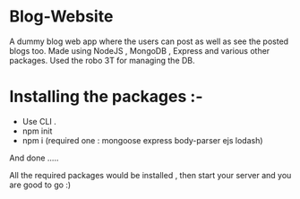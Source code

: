 # Blog-Website
A dummy blog web app where the users can post as well as see the posted blogs too. Made using NodeJS , MongoDB , Express and various other packages. Used the robo 3T for managing the DB.


# Installing the packages :-

* Use CLI .
* npm init
* npm i  (required one : mongoose express body-parser ejs lodash)

And done .....

All the required packages would be installed , then start your server and you are good to go :)
